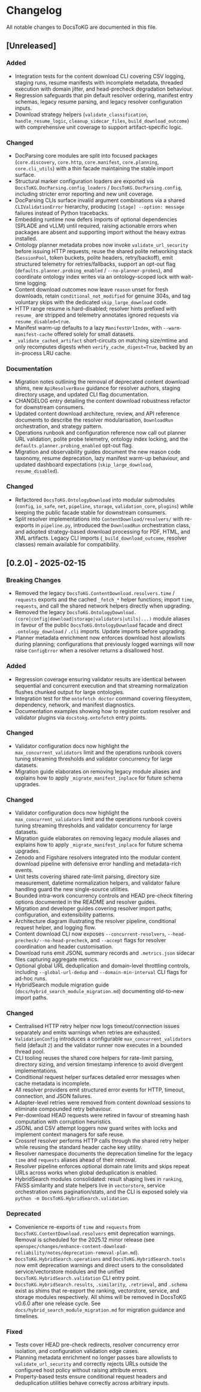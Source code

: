 # Changelog

All notable changes to DocsToKG are documented in this file.

## [Unreleased]

### Added
- Integration tests for the content download CLI covering CSV logging, staging runs,
  resume manifests with incomplete metadata, threaded execution with domain jitter,
  and head-precheck degradation behaviour.
- Regression safeguards that pin default resolver ordering, manifest entry schemas,
  legacy resume parsing, and legacy resolver configuration inputs.
- Download strategy helpers (`validate_classification`, `handle_resume_logic`,
  `cleanup_sidecar_files`, `build_download_outcome`) with comprehensive unit
  coverage to support artifact-specific logic.

### Changed
- DocParsing core modules are split into focused packages (`core.discovery`,
  `core.http`, `core.manifest`, `core.planning`, `core.cli_utils`) with a thin
  facade maintaining the stable import surface.
- Structural marker configuration loaders are exported via
  `DocsToKG.DocParsing.config_loaders` / `DocsToKG.DocParsing.config`, including
  stricter error reporting and new unit coverage.
- DocParsing CLIs surface invalid argument combinations via a shared
  `CLIValidationError` hierarchy, producing `[stage] --option: message` failures
  instead of Python tracebacks.
- Embedding runtime now defers imports of optional dependencies (SPLADE and
  vLLM) until required, raising actionable errors when packages are absent and
  supporting import without the heavy extras installed.
- Ontology planner metadata probes now invoke `validate_url_security` before
  issuing HTTP requests, reuse the shared polite networking stack
  (`SessionPool`, token buckets, polite headers, retry/backoff), emit structured
  telemetry for retries/fallbacks, support an opt-out flag
  (`defaults.planner.probing_enabled` / `--no-planner-probes`), and coordinate
  ontology index writes via an ontology-scoped lock with wait-time logging.
- Content download outcomes now leave `reason` unset for fresh downloads, retain `conditional_not_modified` for genuine 304s, and tag voluntary skips with the dedicated `skip_large_download` code.
- HTTP range resume is hard-disabled; resolver hints prefixed with `resume_` are stripped and telemetry annotates ignored requests via `resume_disabled=true`.
- Manifest warm-up defaults to a lazy `ManifestUrlIndex`, with `--warm-manifest-cache` offered solely for small datasets.
- `_validate_cached_artifact` short-circuits on matching size/mtime and only recomputes digests when `verify_cache_digest=True`, backed by an in-process LRU cache.

### Documentation
- Migration notes outlining the removal of deprecated content download shims,
  new `ApiResolverBase` guidance for resolver authors, staging directory usage,
  and updated CLI flag documentation.
- CHANGELOG entry detailing the content download robustness refactor for downstream consumers.
- Updated content download architecture, review, and API reference documents to
  describe the resolver modularisation, `DownloadRun` orchestration, and
  strategy pattern.
- Operations runbook and configuration reference now call out planner URL
  validation, polite probe telemetry, ontology index locking, and the
  `defaults.planner.probing_enabled` opt-out flag.
- Migration and observability guides document the new reason code taxonomy, resume deprecation, lazy manifest warm-up behaviour, and updated dashboard expectations (`skip_large_download`, `resume_disabled`).

### Changed
- Refactored `DocsToKG.OntologyDownload` into modular submodules (`config`, `io_safe`,
  `net`, `pipeline`, `storage`, `validation_core`, `plugins`) while keeping the
  public facade stable for downstream consumers.
- Split resolver implementations into `ContentDownload/resolvers/` with
  re-exports in `pipeline.py`, introduced the `DownloadRun` orchestration class,
  and adopted strategy-based download processing for PDF, HTML, and XML
  artifacts. Legacy CLI imports (`_build_download_outcome`, resolver classes)
  remain available for compatibility.

## [0.2.0] - 2025-02-15

### Breaking Changes
- Removed the legacy ``DocsToKG.ContentDownload.resolvers.time`` / ``requests``
  exports and the cached ``_fetch_*`` helper functions; import ``time``,
  ``requests``, and call the shared network helpers directly when upgrading.
- Removed the legacy ``DocsToKG.OntologyDownload.(core|config|download|storage|validators|utils|...)`` module aliases in favour of the public ``DocsToKG.OntologyDownload`` facade and direct ``.ontology_download`` / ``.cli`` imports. Update imports before upgrading.
- Planner metadata enrichment now enforces download host allowlists during planning; configurations that previously logged warnings will now raise ``ConfigError`` when a resolver returns a disallowed host.

### Added
- Regression coverage ensuring validator results are identical between sequential
  and concurrent execution and that streaming normalization flushes chunked
  output for large ontologies.
- Integration test for the ``ontofetch doctor`` command covering filesystem,
  dependency, network, and manifest diagnostics.
- Documentation examples showing how to register custom resolver and validator
  plugins via ``docstokg.ontofetch`` entry points.

### Changed
- Validator configuration docs now highlight the ``max_concurrent_validators``
  limit and the operations runbook covers tuning streaming thresholds and
  validator concurrency for large datasets.
- Migration guide elaborates on removing legacy module aliases and explains how
  to apply ``_migrate_manifest_inplace`` for future schema upgrades.

### Changed
- Validator configuration docs now highlight the ``max_concurrent_validators``
  limit and the operations runbook covers tuning streaming thresholds and
  validator concurrency for large datasets.
- Migration guide elaborates on removing legacy module aliases and explains how
  to apply ``_migrate_manifest_inplace`` for future schema upgrades.
- Zenodo and Figshare resolvers integrated into the modular content download pipeline with defensive error handling and metadata-rich events.
- Unit tests covering shared rate-limit parsing, directory size measurement, datetime normalization helpers, and validator failure handling guard the new single-source utilities.
- Bounded intra-work concurrency controls and HEAD pre-check filtering options documented in the README and resolver guides.
- Migration and developer guides covering resolver import paths, configuration, and extensibility patterns.
- Architecture diagram illustrating the resolver pipeline, conditional request helper, and logging flow.
- Content download CLI now exposes `--concurrent-resolvers`, `--head-precheck/--no-head-precheck`,
  and `--accept` flags for resolver coordination and header customisation.
- Download runs emit JSONL summary records and `.metrics.json` sidecar files capturing aggregate metrics.
- Optional global URL deduplication and domain-level throttling controls, including
  `--global-url-dedup` and `--domain-min-interval` CLI flags for ad-hoc runs.
- HybridSearch module migration guide (`docs/hybrid_search_module_migration.md`) documenting old-to-new import paths.

### Changed
- Centralised HTTP retry helper now logs timeout/connection issues separately and emits warnings when retries are exhausted.
- ``ValidationConfig`` introduces a configurable ``max_concurrent_validators`` field (default ``2``) and the validator runner now executes in a bounded thread pool.
- CLI tooling reuses the shared core helpers for rate-limit parsing, directory sizing, and version timestamp inference to avoid divergent implementations.
- Conditional request helper surfaces detailed error messages when cache metadata is incomplete.
- All resolver providers emit structured error events for HTTP, timeout, connection, and JSON failures.
- Adapter-level retries were removed from content download sessions to eliminate compounded retry behaviour.
- Per-download HEAD requests were retired in favour of streaming hash computation with corruption heuristics.
- JSONL and CSV attempt loggers now guard writes with locks and implement context managers for safe reuse.
- Crossref resolver performs HTTP calls through the shared retry helper while reusing the standard header cache key utility.
- Resolver namespace documents the deprecation timeline for the legacy ``time`` and ``requests`` aliases ahead of their removal.
- Resolver pipeline enforces optional domain rate limits and skips repeat URLs across works when
  global deduplication is enabled.
- HybridSearch modules consolidated: result shaping lives in `ranking`, FAISS similarity and state
  helpers live in `vectorstore`, service orchestration owns pagination/stats, and the CLI is exposed
  solely via `python -m DocsToKG.HybridSearch.validation`.

### Deprecated
- Convenience re-exports of ``time`` and ``requests`` from
  ``DocsToKG.ContentDownload.resolvers`` emit deprecation warnings. Removal is
  scheduled for the 2025.12 minor release (see
  `openspec/changes/enhance-content-download-reliability/notes/deprecation-removal-plan.md`).
- ``DocsToKG.HybridSearch.operations`` and ``DocsToKG.HybridSearch.tools`` now emit
  deprecation warnings and direct users to the consolidated service/vectorstore
  modules and the unified ``DocsToKG.HybridSearch.validation`` CLI entry point.
- ``DocsToKG.HybridSearch.results``, ``.similarity``, ``.retrieval``, and ``.schema``
  exist as shims that re-export the ranking, vectorstore, service, and storage modules
  respectively. All shims will be removed in DocsToKG v0.6.0 after one release cycle.
  See `docs/hybrid_search_module_migration.md` for migration guidance and timelines.

### Fixed
- Tests cover HEAD pre-check redirects, resolver concurrency error isolation, and configuration validation edge cases.
- Planning metadata enrichment no longer passes bare allowlists to ``validate_url_security`` and correctly rejects URLs outside the configured host policy without raising attribute errors.
- Property-based tests ensure conditional request headers and deduplication utilities behave correctly across arbitrary inputs.
